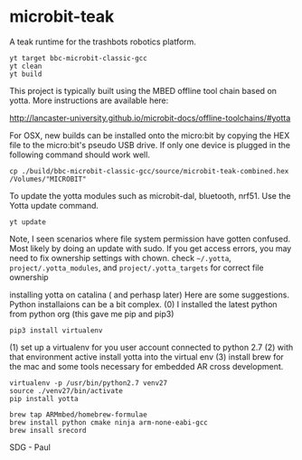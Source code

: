 # microbit-teak

A teak runtime for the trashbots robotics platform.

```
yt target bbc-microbit-classic-gcc
yt clean
yt build
```

This project is typically built using the MBED offline tool chain based on yotta.
More instructions are available here:

http://lancaster-university.github.io/microbit-docs/offline-toolchains/#yotta

For OSX, new builds can be installed onto the micro:bit by copying the HEX file to the
micro:bit's pseudo USB drive. If only one device is plugged in the following command
should work well.

```
cp ./build/bbc-microbit-classic-gcc/source/microbit-teak-combined.hex /Volumes/"MICROBIT"
```

To update the yotta modules such as microbit-dal, bluetooth, nrf51. Use the Yotta update
command.
```
yt update
```
Note, I seen scenarios where file system permission have gotten confused. Most likely by doing
an update with sudo. If you get access errors, you may need to fix ownership settings with chown.
check `~/.yotta`, `project/.yotta_modules`, and `project/.yotta_targets`
for correct file ownership  

installing yotta on catalina ( and perhasp later)
Here are some suggestions. Python installaions can be a bit complex. 
(0) I installed the latest python from python org (this gave me pip and pip3)

```
pip3 install virtualenv
```

(1) set up a virtualenv for you user account connected to python 2.7
(2) with that environment active install yotta into the virtual env
(3) install brew for the mac and some tools necessary for embedded AR  cross development.

```
virtualenv -p /usr/bin/python2.7 venv27 
source ./venv27/bin/activate   
pip install yotta

brew tap ARMmbed/homebrew-formulae 
brew install python cmake ninja arm-none-eabi-gcc    
brew insall srecord
```

SDG - Paul 